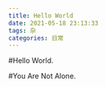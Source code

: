 ```yaml
---
title: Hello World
date: 2021-05-18 23:13:33
tags: 杂
categories: 日常
---
```


#Hello World.



#You Are Not Alone.

